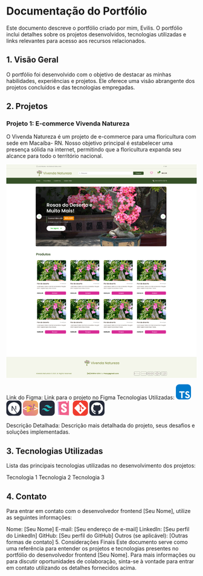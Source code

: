 # Documentação do Portfólio

Este documento descreve o portfólio criado por mim, Evilis. O portfólio inclui detalhes sobre os projetos desenvolvidos, tecnologias utilizadas e links relevantes para acesso aos recursos relacionados.

## 1. Visão Geral

O portfólio foi desenvolvido com o objetivo de destacar as minhas habilidades, experiências e projetos. Ele oferece uma visão abrangente dos projetos concluídos e das tecnologias empregadas.

## 2. Projetos

### Projeto 1: E-commerce Vivenda Natureza

O Vivenda Natureza é um projeto de e-commerce para uma floricultura com sede em Macaíba-
RN. Nosso objetivo principal é estabelecer uma presença sólida na internet, permitindo que a floricultura
expanda seu alcance para todo o território nacional.

![Vivenda Natureza](public/01_Homepage.jpg)

Link do Figma: Link para o projeto no Figma
Tecnologias Utilizadas:
<code><img height="40" src="https://github.com/tandpfun/skill-icons/blob/main/icons/TypeScript.svg"></code>
<code><img height="40" src="https://github.com/tandpfun/skill-icons/blob/main/icons/NextJS-Dark.svg"></code>
<code><img height="40" src="https://github.com/tandpfun/skill-icons/blob/main/icons/StyledComponents.svg"></code>
<code><img height="40" src="https://github.com/tandpfun/skill-icons/blob/main/icons/TailwindCSS-Dark.svg"></code>
<code><img height="40" src="https://raw.githubusercontent.com/github/explore/80688e429a7d4ef2fca1e82350fe8e3517d3494d/topics/storybook/storybook.png"></code>
<code><img height="40" src="https://github.com/tandpfun/skill-icons/blob/main/icons/Git.svg"></code>
<code><img height="40" src="https://github.com/tandpfun/skill-icons/blob/main/icons/Github-Dark.svg"></code>

Descrição Detalhada: Descrição mais detalhada do projeto, seus desafios e soluções implementadas.

## 3. Tecnologias Utilizadas

Lista das principais tecnologias utilizadas no desenvolvimento dos projetos:

Tecnologia 1
Tecnologia 2
Tecnologia 3

## 4. Contato

Para entrar em contato com o desenvolvedor frontend [Seu Nome], utilize as seguintes informações:

Nome: [Seu Nome]
E-mail: [Seu endereço de e-mail]
LinkedIn: [Seu perfil do LinkedIn]
GitHub: [Seu perfil do GitHub]
Outros (se aplicável): [Outras formas de contato] 5. Considerações Finais
Este documento serve como uma referência para entender os projetos e tecnologias presentes no portfólio do desenvolvedor frontend [Seu Nome]. Para mais informações ou para discutir oportunidades de colaboração, sinta-se à vontade para entrar em contato utilizando os detalhes fornecidos acima.
